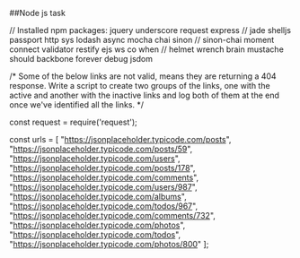##Node js task

// Installed npm packages: jquery underscore request express
// jade shelljs passport http sys lodash async mocha chai sinon
// sinon-chai moment connect validator restify ejs ws co when
// helmet wrench brain mustache should backbone forever debug jsdom

/* 
Some of the below links are not valid, means they are returning a 404 response. 
Write a script to create two groups of the links, one with the active and another with the inactive links and log both of them at the end once we've identified all the links.
*/

const request = require('request');

const urls = [
  "https://jsonplaceholder.typicode.com/posts",
  "https://jsonplaceholder.typicode.com/posts/59",
  "https://jsonplaceholder.typicode.com/users",
  "https://jsonplaceholder.typicode.com/posts/178",
  "https://jsonplaceholder.typicode.com/comments",
  "https://jsonplaceholder.typicode.com/users/987",
  "https://jsonplaceholder.typicode.com/albums",
  "https://jsonplaceholder.typicode.com/todos/967",
  "https://jsonplaceholder.typicode.com/comments/732",
  "https://jsonplaceholder.typicode.com/photos",
  "https://jsonplaceholder.typicode.com/todos",
  "https://jsonplaceholder.typicode.com/photos/800"
];
